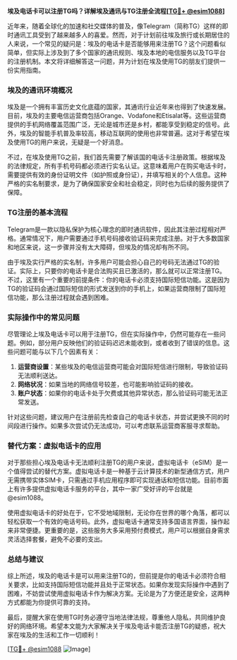 **埃及电话卡可以注册TG吗？详解埃及通讯与TG注册全流程[[TG💪+ @esim1088](https://t.me/s/esim1088)]**

近年来，随着全球化的加速和社交媒体的普及，像Telegram（简称TG）这样的即时通讯工具受到了越来越多人的喜爱。然而，对于计划前往埃及旅行或长期居住的人来说，一个常见的疑问是：埃及的电话卡是否能够用来注册TG？这个问题看似简单，但实际上涉及到了多个国家的通讯规则、埃及本地的电信服务以及TG平台的注册机制。本文将详细解答这一问题，并为计划在埃及使用TG的朋友们提供一份实用指南。

### 埃及的通讯环境概况

埃及是一个拥有丰富历史文化底蕴的国家，其通讯行业近年来也得到了快速发展。目前，埃及的主要电信运营商包括Orange、Vodafone和Etisalat等。这些运营商提供的手机网络覆盖范围广泛，无论是城市还是乡村，都能享受到稳定的信号。此外，埃及的智能手机普及率较高，移动互联网的使用也非常普遍。这对于希望在埃及使用TG的用户来说，无疑是一个好消息。

不过，在埃及使用TG之前，我们首先需要了解该国的电话卡注册政策。根据埃及的法律规定，所有手机号码都必须进行实名认证。这意味着用户在购买电话卡时，需要提供有效的身份证明文件（如护照或身份证），并填写相关的个人信息。这种严格的实名制要求，是为了确保国家安全和社会稳定，同时也为后续的服务提供了保障。

### TG注册的基本流程

Telegram是一款以隐私保护为核心理念的即时通讯软件，因此其注册过程相对严格。通常情况下，用户需要通过手机号码接收验证码来完成注册。对于大多数国家和地区来说，这一步骤并没有太大障碍，但埃及的情况却有所不同。

由于埃及实行严格的实名制，许多用户可能会担心自己的号码无法通过TG的验证。实际上，只要你的电话卡是合法购买且已激活的，那么就可以正常注册TG。不过，这里有一个重要的前提条件：你的电话卡必须支持国际短信功能。这是因为TG的验证码会通过国际短信的形式发送到你的手机上，如果运营商限制了国际短信功能，那么注册过程就会遇到困难。

### 实际操作中的常见问题

尽管理论上埃及电话卡可以用于注册TG，但在实际操作中，仍然可能存在一些问题。例如，部分用户反映他们的验证码迟迟未能收到，或者收到了错误的信息。这些问题可能与以下几个因素有关：

1. **运营商设置**：某些埃及的电信运营商可能会对国际短信进行限制，导致验证码无法顺利送达。
2. **网络状况**：如果当地的网络信号较差，也可能影响验证码的接收。
3. **账户状态**：如果你的电话卡处于欠费或其他异常状态，那么验证码可能无法正常发送。

针对这些问题，建议用户在注册前先检查自己的电话卡状态，并尝试更换不同的时间段进行操作。如果多次尝试仍无法成功，可以考虑联系运营商客服寻求帮助。

### 替代方案：虚拟电话卡的应用

对于那些担心埃及电话卡无法顺利注册TG的用户来说，虚拟电话卡（eSIM）是一个值得尝试的替代方案。虚拟电话卡是一种基于云计算技术的新型通信方式，用户无需携带实体SIM卡，只需通过手机应用程序即可实现通话和短信功能。目前市面上有许多提供虚拟电话卡服务的平台，其中一家广受好评的平台就是@esim1088。

使用虚拟电话卡的好处在于，它不受地域限制，无论你在世界的哪个角落，都可以轻松获取一个有效的电话号码。此外，虚拟电话卡通常支持多国语言界面，操作起来非常便捷。更重要的是，这些服务大多采用预付费模式，用户可以根据自身需求灵活选择套餐，避免不必要的支出。

### 总结与建议

综上所述，埃及的电话卡是可以用来注册TG的，但前提是你的电话卡必须符合相关要求，比如支持国际短信功能并且处于正常状态。如果你发现实际操作中遇到了困难，不妨尝试使用虚拟电话卡作为解决方案。无论是为了方便还是安全，这两种方式都能为你提供可靠的支持。

最后，提醒大家在使用TG时务必遵守当地法律法规，尊重他人隐私，共同维护良好的网络环境。希望本文能为大家解决关于埃及电话卡能否注册TG的疑惑，祝大家在埃及的生活和工作一切顺利！

[[TG💪+ @esim1088](https://t.me/s/esim1088) ![Image](https://i.postimg.cc/4NQfJmqS/Snipaste-2025-05-13-00-14-12.png)]